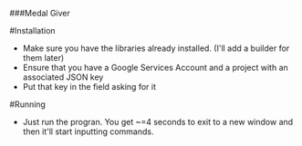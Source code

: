 ###Medal Giver

#Installation 
- Make sure you have the libraries already installed. (I'll add a builder for them later)
- Ensure that you have a Google Services Account and a project with an associated JSON key
- Put that key in the field asking for it

#Running
- Just run the progran. You get ~=4 seconds to exit to a new window and then it'll start inputting commands.
